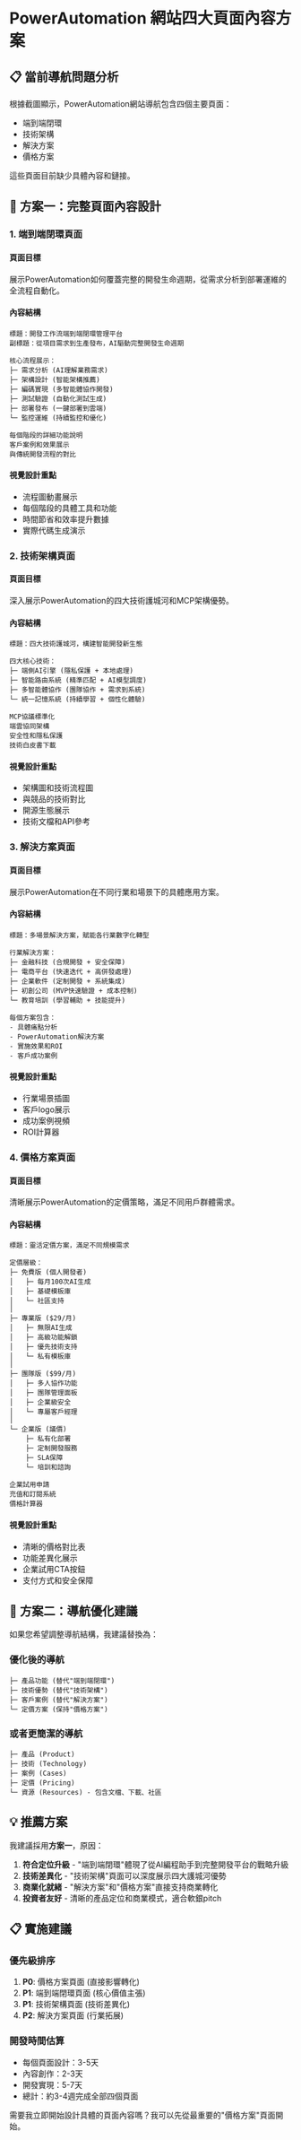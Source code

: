 # PowerAutomation 網站四大頁面內容方案

## 📋 **當前導航問題分析**

根據截圖顯示，PowerAutomation網站導航包含四個主要頁面：
- 端到端閉環
- 技術架構  
- 解決方案
- 價格方案

這些頁面目前缺少具體內容和鏈接。

## 🎯 **方案一：完整頁面內容設計**

### **1. 端到端閉環頁面**

#### **頁面目標**
展示PowerAutomation如何覆蓋完整的開發生命週期，從需求分析到部署運維的全流程自動化。

#### **內容結構**
```
標題：開發工作流端到端閉環管理平台
副標題：從項目需求到生產發布，AI驅動完整開發生命週期

核心流程展示：
├─ 需求分析 (AI理解業務需求)
├─ 架構設計 (智能架構推薦)  
├─ 編碼實現 (多智能體協作開發)
├─ 測試驗證 (自動化測試生成)
├─ 部署發布 (一鍵部署到雲端)
└─ 監控運維 (持續監控和優化)

每個階段的詳細功能說明
客戶案例和效果展示
與傳統開發流程的對比
```

#### **視覺設計重點**
- 流程圖動畫展示
- 每個階段的具體工具和功能
- 時間節省和效率提升數據
- 實際代碼生成演示

### **2. 技術架構頁面**

#### **頁面目標**
深入展示PowerAutomation的四大技術護城河和MCP架構優勢。

#### **內容結構**
```
標題：四大技術護城河，構建智能開發新生態

四大核心技術：
├─ 端側AI引擎 (隱私保護 + 本地處理)
├─ 智能路由系統 (精準匹配 + AI模型調度)
├─ 多智能體協作 (團隊協作 + 需求到系統)
└─ 統一記憶系統 (持續學習 + 個性化體驗)

MCP協議標準化
端雲協同架構
安全性和隱私保護
技術白皮書下載
```

#### **視覺設計重點**
- 架構圖和技術流程圖
- 與競品的技術對比
- 開源生態展示
- 技術文檔和API參考

### **3. 解決方案頁面**

#### **頁面目標**
展示PowerAutomation在不同行業和場景下的具體應用方案。

#### **內容結構**
```
標題：多場景解決方案，賦能各行業數字化轉型

行業解決方案：
├─ 金融科技 (合規開發 + 安全保障)
├─ 電商平台 (快速迭代 + 高併發處理)
├─ 企業軟件 (定制開發 + 系統集成)
├─ 初創公司 (MVP快速驗證 + 成本控制)
└─ 教育培訓 (學習輔助 + 技能提升)

每個方案包含：
- 具體痛點分析
- PowerAutomation解決方案
- 實施效果和ROI
- 客戶成功案例
```

#### **視覺設計重點**
- 行業場景插圖
- 客戶logo展示
- 成功案例視頻
- ROI計算器

### **4. 價格方案頁面**

#### **頁面目標**
清晰展示PowerAutomation的定價策略，滿足不同用戶群體需求。

#### **內容結構**
```
標題：靈活定價方案，滿足不同規模需求

定價層級：
├─ 免費版 (個人開發者)
│   ├─ 每月100次AI生成
│   ├─ 基礎模板庫
│   └─ 社區支持
│
├─ 專業版 ($29/月)
│   ├─ 無限AI生成
│   ├─ 高級功能解鎖
│   ├─ 優先技術支持
│   └─ 私有模板庫
│
├─ 團隊版 ($99/月)
│   ├─ 多人協作功能
│   ├─ 團隊管理面板
│   ├─ 企業級安全
│   └─ 專屬客戶經理
│
└─ 企業版 (議價)
    ├─ 私有化部署
    ├─ 定制開發服務
    ├─ SLA保障
    └─ 培訓和諮詢

企業試用申請
充值和訂閱系統
價格計算器
```

#### **視覺設計重點**
- 清晰的價格對比表
- 功能差異化展示
- 企業試用CTA按鈕
- 支付方式和安全保障

## 🔄 **方案二：導航優化建議**

如果您希望調整導航結構，我建議替換為：

### **優化後的導航**
```
├─ 產品功能 (替代"端到端閉環")
├─ 技術優勢 (替代"技術架構") 
├─ 客戶案例 (替代"解決方案")
└─ 定價方案 (保持"價格方案")
```

### **或者更簡潔的導航**
```
├─ 產品 (Product)
├─ 技術 (Technology)
├─ 案例 (Cases)  
├─ 定價 (Pricing)
└─ 資源 (Resources) - 包含文檔、下載、社區
```

## 💡 **推薦方案**

我建議採用**方案一**，原因：

1. **符合定位升級** - "端到端閉環"體現了從AI編程助手到完整開發平台的戰略升級
2. **技術差異化** - "技術架構"頁面可以深度展示四大護城河優勢
3. **商業化就緒** - "解決方案"和"價格方案"直接支持商業轉化
4. **投資者友好** - 清晰的產品定位和商業模式，適合軟銀pitch

## 📋 **實施建議**

### **優先級排序**
1. **P0**: 價格方案頁面 (直接影響轉化)
2. **P1**: 端到端閉環頁面 (核心價值主張)
3. **P1**: 技術架構頁面 (技術差異化)
4. **P2**: 解決方案頁面 (行業拓展)

### **開發時間估算**
- 每個頁面設計：3-5天
- 內容創作：2-3天  
- 開發實現：5-7天
- 總計：約3-4週完成全部四個頁面

需要我立即開始設計具體的頁面內容嗎？我可以先從最重要的"價格方案"頁面開始。

